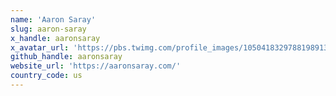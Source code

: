 ```yaml
---
name: 'Aaron Saray'
slug: aaron-saray
x_handle: aaronsaray
x_avatar_url: 'https://pbs.twimg.com/profile_images/1050418329788198913/XrlXtzRd_200x200.jpg'
github_handle: aaronsaray
website_url: 'https://aaronsaray.com/'
country_code: us
---
```

